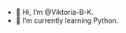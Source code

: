 - 👋 Hi, I’m @Viktoria-B-K.
- 🌱 I’m currently learning Python.

<!---
Viktoria-B-K/Viktoria-B-K is a ✨ special ✨ repository because its `README.md` (this file) appears on your GitHub profile.
You can click the Preview link to take a look at your changes.
--->
